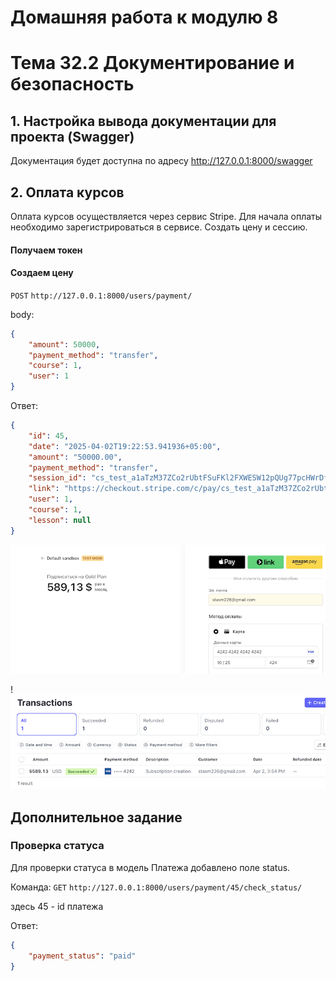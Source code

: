 # Домашняя работа к модулю 8
# Тема 32.2 Документирование и безопасность

## 1. Настройка вывода документации для проекта (Swagger)
Документация будет доступна по адресу http://127.0.0.1:8000/swagger

## 2. Оплата курсов
Оплата курсов осуществляется через сервис Stripe.
Для начала оплаты необходимо зарегистрироваться в сервисе.
Создать цену и сессию.

#### Получаем токен

#### Создаем цену

```POST``` ```http://127.0.0.1:8000/users/payment/```

body:
```json
{
    "amount": 50000,
    "payment_method": "transfer",
    "course": 1,
    "user": 1
}
```

Ответ:
```json
{
    "id": 45,
    "date": "2025-04-02T19:22:53.941936+05:00",
    "amount": "50000.00",
    "payment_method": "transfer",
    "session_id": "cs_test_a1aTzM37ZCo2rUbtFSuFKl2FXWESW12pQUg77pcHWrDf8jlyEAdjs5JUL5",
    "link": "https://checkout.stripe.com/c/pay/cs_test_a1aTzM37ZCo2rUbtFSuFKl2FXWESW12pQUg77pcHWrDf8jlyEAdjs5JUL5#fidkdWxOYHwnPyd1blpxYHZxWjA0Vz1ybG9UX1NrRGNOS3U2YUBwdjBhMXd1SWx9aEFSUjJwalN3M3JRfHxpaXNnY1ZHTUFsa0dXQUQ9aWF1T2N9Vn9pMH9UTUZxVERoTFxSVXdyZkhzNzJoNTVRVDxAZ05fUycpJ2N3amhWYHdzYHcnP3F3cGApJ2lkfGpwcVF8dWAnPyd2bGtiaWBabHFgaCcpJ2BrZGdpYFVpZGZgbWppYWB3dic%2FcXdwYHgl",
    "user": 1,
    "course": 1,
    "lesson": null
}
```
![payment1](/media/readme/payment1.png)

!![payment2](/media/readme/payment2.png)

## Дополнительное задание 
### Проверка статуса
Для проверки статуса в модель Платежа добавлено поле status.

Команда:
```GET``` ```http://127.0.0.1:8000/users/payment/45/check_status/```

здесь 45 - id платежа

Ответ:
```json
{
    "payment_status": "paid"
}
```
